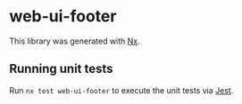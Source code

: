 # web-ui-footer

This library was generated with [Nx](https://nx.dev).

## Running unit tests

Run `nx test web-ui-footer` to execute the unit tests via [Jest](https://jestjs.io).
